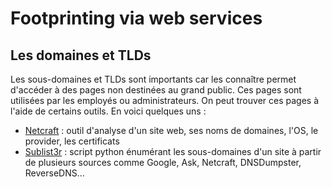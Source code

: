 # Footprinting via web services

## Les domaines et TLDs

Les sous-domaines et TLDs sont importants car les connaître permet d'accéder à des pages non destinées au grand public.
Ces pages sont utilisées par les employés ou administrateurs. On peut trouver ces pages à l'aide de certains outils. En 
voici quelques uns :

* [Netcraft](https://www.netcraft.com) : outil d'analyse d'un site web, ses noms de domaines, l'OS, le provider, les certificats
* [Sublist3r](https://github.com/aboul3la/Sublist3r) : script python énumérant les sous-domaines d'un site à partir de plusieurs sources comme Google, Ask, Netcraft, DNSDumpster, ReverseDNS... 